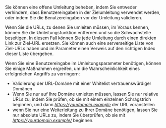Sie können eine offene Umleitung beheben, indem Sie entweder verhindern, dass Benutzereingaben in der Zielumleitung verwendet werden, oder indem Sie die Benutzereingaben vor der Umleitung validieren.

Wenn Sie die URLs, zu denen Sie umleiten müssen, im Voraus kennen, können Sie die Umleitungsfunktion entfernen und so die Schwachstelle beseitigen.
In diesem Fall können Sie jede Umleitung durch einen direkten Link zur Ziel-URL ersetzen.
Sie können auch eine serverseitige Liste von Ziel-URLs haben und im Parameter einen Verweis auf den richtigen Index dieser Liste übergeben.

Wenn Sie eine Benutzereingabe im Umleitungsparameter benötigen, können Sie einige Maßnahmen ergreifen, um die Wahrscheinlichkeit eines erfolgreichen Angriffs zu verringern:

- Validierung der URL-Domäne mit einer Whitelist vertrauenswürdiger Domänen
- Wenn Sie nur auf Ihre Domäne umleiten müssen, lassen Sie nur relative URLs zu, indem Sie prüfen, ob sie mit einem einzelnen Schrägstrich beginnen, und dann *https://youdomain.example* der URL voranstellen
- wenn Sie nur eine Weiterleitung zu Ihrer Domäne benötigen, lassen Sie nur absolute URLs zu, indem Sie überprüfen, ob sie mit *https://yourdomain.example/* beginnen.
